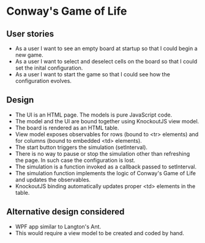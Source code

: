 Conway's Game of Life
=====================

User stories
------------

 - As a user I want to see an empty board at startup so that I could begin a new game.
 - As a user I want to select and deselect cells on the board so that I could set the inital configuration.
 - As a user I want to start the game so that I could see how the configuration evolves.

Design
------

 - The UI is an HTML page. The models is pure JavaScript code.
 - The model and the UI are bound together using KnockoutJS view model.
 - The board is rendered as an HTML table.
 - View model exposes observables for rows (bound to &lt;tr&gt; elements) and for columns (bound to embedded &lt;td&gt; elements).
 - The start button triggers the simulation (setInterval).
  - There is no way to pause or stop the simulation other than refreshing the page. In such case the configuration is lost.
 - The simulation is a function invoked as a callback passed to setInterval.
 - The simulation function implements the logic of Conway's Game of Life and updates the observables.
 - KnockoutJS binding automatically updates proper &lt;td&gt; elements in the table.


Alternative design considered
-----------------------------
 - WPF app similar to Langton's Ant.
 - This would require a view model to be created and coded by hand.

